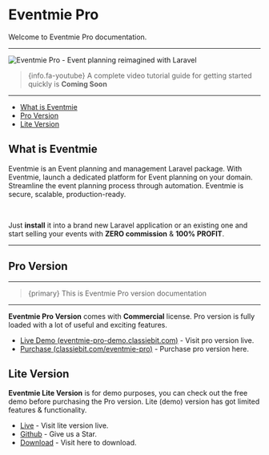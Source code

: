 # Eventmie Pro

Welcome to Eventmie Pro documentation.

---

![Eventmie Pro - Event planning reimagined with Laravel](/images/eventmie-pro-docs-banner-1.webp "Eventmie Pro - Event planning reimagined with Laravel")


> {info.fa-youtube} A complete video tutorial guide for getting started quickly is **Coming Soon**

---

- [What is Eventmie](#What-is-Eventmie)
- [Pro Version](#Pro-version)
- [Lite Version](#Lite-version)

<a name="What-is-Eventmie"></a>
## What is Eventmie

Eventmie is an Event planning and management Laravel package. With Eventmie, launch a dedicated platform for Event planning on your domain. Streamline the event planning process through automation. Eventmie is secure, scalable, production-ready.

<br>

Just **install** it into a brand new Laravel application or an existing one and start selling your events with **ZERO commission** & **100% PROFIT**.

---

<a name="Pro-version"></a>
## Pro Version

---

>{primary} This is Eventmie Pro version documentation

---

**Eventmie Pro Version** comes with **Commercial** license. Pro version is fully loaded with a lot of useful and exciting features.

+ [Live Demo (eventmie-pro-demo.classiebit.com)](https://eventmie-pro-demo.classiebit.com) - Visit pro version live.
+ [Purchase (classiebit.com/eventmie-pro)](https://classiebit.com/eventmie-pro) -  Purchase pro version here.


<a name="Lite-version"></a>
## Lite Version

**Eventmie Lite Version** is for demo purposes, you can check out the free demo before purchasing the Pro version. Lite (demo) version has got limited features & functionality.

+ [Live](https://eventmie.classiebit.com) - Visit lite version live.
+ [Github](https://github.com/classiebit/eventmie) - Give us a Star.
+ [Download](https://classiebit.com/eventmie) - Visit here to download.
